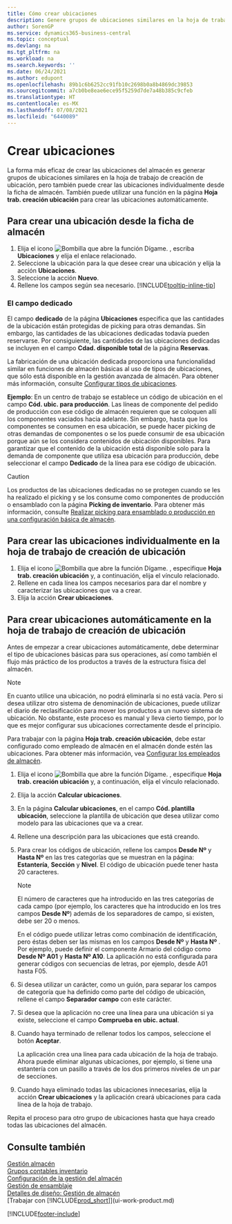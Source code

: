 ```yaml
---
title: Cómo crear ubicaciones
description: Genere grupos de ubicaciones similares en la hoja de trabajo de creación de ubicaciones, cree ubicaciones individualmente en la ficha de ubicación o automáticamente en la Hoja de trabajo de creación de ubicación.
author: SorenGP
ms.service: dynamics365-business-central
ms.topic: conceptual
ms.devlang: na
ms.tgt_pltfrm: na
ms.workload: na
ms.search.keywords: ''
ms.date: 06/24/2021
ms.author: edupont
ms.openlocfilehash: 89b1c6b6252cc91fb10c2698b0a8b4869dc39853
ms.sourcegitcommit: a7cb0be8eae6ece95f5259d7de7a48b385c9cfeb
ms.translationtype: HT
ms.contentlocale: es-MX
ms.lasthandoff: 07/08/2021
ms.locfileid: "6440089"
---
```

# <a name="create-bins"></a>Crear ubicaciones
La forma más eficaz de crear las ubicaciones del almacén es generar grupos de ubicaciones similares en la hoja de trabajo de creación de ubicación, pero también puede crear las ubicaciones individualmente desde la ficha de almacén. También puede utilizar una función en la página **Hoja trab. creación ubicación** para crear las ubicaciones automáticamente.  

## <a name="to-create-a-bin-from-the-location-card"></a>Para crear una ubicación desde la ficha de almacén  
1.  Elija el icono ![Bombilla que abre la función Dígame.](media/ui-search/search_small.png "Dígame qué desea hacer") , escriba **Ubicaciones** y elija el enlace relacionado.  
2.  Seleccione la ubicación para la que desee crear una ubicación y elija la acción **Ubicaciones**.  
3. Seleccione la acción **Nuevo**.
4. Rellene los campos según sea necesario. [!INCLUDE[tooltip-inline-tip](includes/tooltip-inline-tip_md.md)]

### <a name="the-dedicated-field"></a>El campo dedicado
El campo **dedicado** de la página **Ubicaciones** especifica que las cantidades de la ubicación están protegidas de picking para otras demandas. Sin embargo, las cantidades de las ubicaciones dedicadas todavía pueden reservarse. Por consiguiente, las cantidades de las ubicaciones dedicadas se incluyen en el campo **Cdad. disponible total** de la página **Reservas**.

La fabricación de una ubicación dedicada proporciona una funcionalidad similar en funciones de almacén básicas al uso de tipos de ubicaciones, que sólo está disponible en la gestión avanzada de almacén. Para obtener más información, consulte [Configurar tipos de ubicaciones](warehouse-how-to-set-up-bin-types.md).

**Ejemplo**: En un centro de trabajo se establece un código de ubicación en el campo **Cód. ubic. para producción**. Las líneas de componente del pedido de producción con ese código de almacén requieren que se coloquen allí los componentes vaciados hacia adelante. Sin embargo, hasta que los componentes se consumen en esa ubicación, se puede hacer picking de otras demandas de componentes o se los puede consumir de esa ubicación porque aún se los considera contenidos de ubicación disponibles. Para garantizar que el contenido de la ubicación está disponible solo para la demanda de componente que utiliza esa ubicación para producción, debe seleccionar el campo **Dedicado** de la línea para ese código de ubicación.

> [!Caution]
> Los productos de las ubicaciones dedicadas no se protegen cuando se les ha realizado el picking y se los consume como componentes de producción o ensamblado con la página **Picking de inventario**. Para obtener más información, consulte [Realizar picking para ensamblado o producción en una configuración básica de almacén](warehouse-how-to-pick-for-production.md).

## <a name="to-create-bins-individually-in-the-bin-creation-worksheet"></a>Para crear las ubicaciones individualmente en la hoja de trabajo de creación de ubicación  
1.  Elija el icono ![Bombilla que abre la función Dígame.](media/ui-search/search_small.png "Dígame qué desea hacer") , especifique **Hoja trab. creación ubicación** y, a continuación, elija el vínculo relacionado.  
2.  Rellene en cada línea los campos necesarios para dar el nombre y caracterizar las ubicaciones que va a crear.  
3.  Elija la acción **Crear ubicaciones**.  

## <a name="to-make-bins-automatically-in-the-bin-creation-worksheet"></a>Para crear ubicaciones automáticamente en la hoja de trabajo de creación de ubicación  
Antes de empezar a crear ubicaciones automáticamente, debe determinar el tipo de ubicaciones básicas para sus operaciones, así como también el flujo más práctico de los productos a través de la estructura física del almacén.  

> [!NOTE]  
>  En cuanto utilice una ubicación, no podrá eliminarla si no está vacía. Pero si desea utilizar otro sistema de denominación de ubicaciones, puede utilizar el diario de reclasificación para mover los productos a un nuevo sistema de ubicación. No obstante, este proceso es manual y lleva cierto tiempo, por lo que es mejor configurar sus ubicaciones correctamente desde el principio.  

Para trabajar con la página **Hoja trab. creación ubicación**, debe estar configurado como empleado de almacén en el almacén donde estén las ubicaciones. Para obtener más información, vea [Configurar los empleados de almacén](warehouse-how-to-set-up-warehouse-employees.md).    

1.  Elija el icono ![Bombilla que abre la función Dígame.](media/ui-search/search_small.png "Dígame qué desea hacer") , especifique **Hoja trab. creación ubicación** y, a continuación, elija el vínculo relacionado.  
2.  Elija la acción **Calcular ubicaciones**.
3. En la página **Calcular ubicaciones**, en el campo **Cód. plantilla ubicación**, seleccione la plantilla de ubicación que desea utilizar como modelo para las ubicaciones que va a crear.
4.  Rellene una descripción para las ubicaciones que está creando.  
5.  Para crear los códigos de ubicación, rellene los campos **Desde Nº** y **Hasta Nº** en las tres categorías que se muestran en la página: **Estantería**, **Sección** y **Nivel**. El código de ubicación puede tener hasta 20 caracteres.  

    > [!NOTE]  
    >  El número de caracteres que ha introducido en las tres categorías de cada campo (por ejemplo, los caracteres que ha introducido en los tres campos **Desde Nº**) además de los separadores de campo, si existen, debe ser 20 o menos.  

     En el código puede utilizar letras como combinación de identificación, pero éstas deben ser las mismas en los campos **Desde Nº** y **Hasta Nº** . Por ejemplo, puede definir el componente Armario del código como **Desde Nº A01** y **Hasta Nº A10**. La aplicación no está configurada para generar códigos con secuencias de letras, por ejemplo, desde A01 hasta F05.  

6.  Si desea utilizar un carácter, como un guión, para separar los campos de categoría que ha definido como parte del código de ubicación, rellene el campo **Separador campo** con este carácter.  
7.  Si desea que la aplicación no cree una línea para una ubicación si ya existe, seleccione el campo **Comprueba en ubic. actual**.  
8. Cuando haya terminado de rellenar todos los campos, seleccione el botón **Aceptar**.

    La aplicación crea una línea para cada ubicación de la hoja de trabajo. Ahora puede eliminar algunas ubicaciones, por ejemplo, si tiene una estantería con un pasillo a través de los dos primeros niveles de un par de secciones.  

9. Cuando haya eliminado todas las ubicaciones innecesarias, elija la acción **Crear ubicaciones** y la aplicación creará ubicaciones para cada línea de la hoja de trabajo.  

Repita el proceso para otro grupo de ubicaciones hasta que haya creado todas las ubicaciones del almacén.  

## <a name="see-also"></a>Consulte también  
[Gestión almacén](warehouse-manage-warehouse.md)  
[Grupos contables inventario](inventory-manage-inventory.md)  
[Configuración de la gestión del almacén](warehouse-setup-warehouse.md)     
[Gestión de ensamblaje](assembly-assemble-items.md)    
[Detalles de diseño: Gestión de almacén](design-details-warehouse-management.md)  
[Trabajar con [!INCLUDE[prod_short](includes/prod_short.md)]](ui-work-product.md)


[!INCLUDE[footer-include](includes/footer-banner.md)]